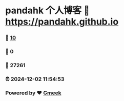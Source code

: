 # pandahk 个人博客 :link: https://pandahk.github.io 
### :page_facing_up: [10](https://pandahk.github.io/tag.html) 
### :speech_balloon: 0 
### :hibiscus: 27261 
### :alarm_clock: 2024-12-02 11:54:53 
### Powered by :heart: [Gmeek](https://github.com/Meekdai/Gmeek)
